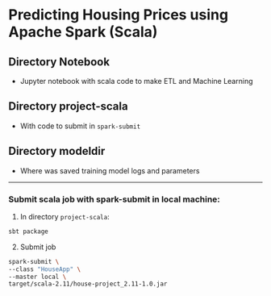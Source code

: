 # Predicting Housing Prices using Apache Spark (Scala)

## Directory Notebook
- Jupyter notebook with scala code to make ETL and Machine Learning

## Directory project-scala
- With code to submit in ```spark-submit```

## Directory modeldir
- Where was saved training model logs and parameters

---
### Submit scala job with spark-submit in local machine:

1. In directory ```project-scala```:
```bash
sbt package
```

2. Submit job
```bash
spark-submit \
--class "HouseApp" \
--master local \
target/scala-2.11/house-project_2.11-1.0.jar   